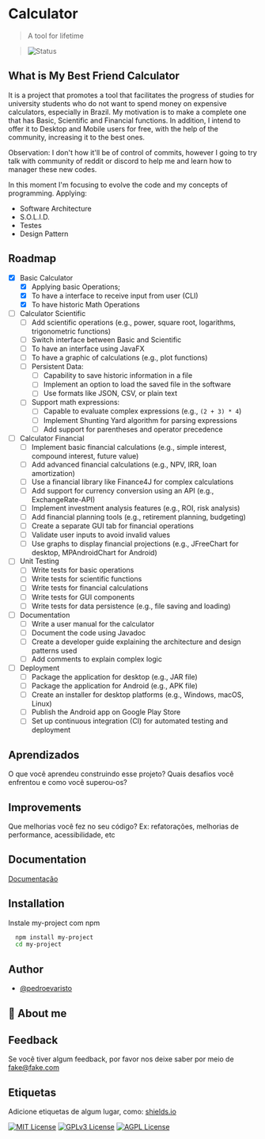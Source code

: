 # Calculator 
> A tool for lifetime

> ![Status](https://img.shields.io/badge/Status-In%20Progress-yellow)

## What is My Best Friend Calculator
It is a project that promotes a tool that facilitates the progress of studies for university students who do not want to spend money on expensive calculators, especially in Brazil. My motivation is to make a complete one that has Basic, Scientific and Financial functions. In addition, I intend to offer it to Desktop and Mobile users for free, with the help of the community, increasing it to the best ones.

Observation: I don't how it'll be of control of commits, however I going to try talk with community of reddit or discord to help me and learn how to manager these new codes.

In this moment I'm focusing to evolve the code and my concepts of programming. Applying:

- Software Architecture
- S.O.L.I.D.
- Testes
- Design Pattern
  
## Roadmap

- [X] Basic Calculator
    - [X] Applying basic Operations;
    - [X] To have a interface to receive input from user (CLI)
    - [X] To have historic Math Operations

- [ ] Calculator Scientific
    - [ ] Add scientific operations (e.g., power, square root, logarithms, trigonometric functions)
    - [ ] Switch interface between Basic and Scientific
    - [ ] To have an interface using JavaFX
    - [ ] To have a graphic of calculations (e.g., plot functions)
    - [ ] Persistent Data:
        - [ ] Capability to save historic information in a file
        - [ ] Implement an option to load the saved file in the software
        - [ ] Use formats like JSON, CSV, or plain text
    - [ ] Support math expressions:
        - [ ] Capable to evaluate complex expressions (e.g., `(2 + 3) * 4`)
        - [ ] Implement Shunting Yard algorithm for parsing expressions
        - [ ] Add support for parentheses and operator precedence

- [ ] Calculator Financial
    - [ ] Implement basic financial calculations (e.g., simple interest, compound interest, future value)
    - [ ] Add advanced financial calculations (e.g., NPV, IRR, loan amortization)
    - [ ] Use a financial library like Finance4J for complex calculations
    - [ ] Add support for currency conversion using an API (e.g., ExchangeRate-API)
    - [ ] Implement investment analysis features (e.g., ROI, risk analysis)
    - [ ] Add financial planning tools (e.g., retirement planning, budgeting)
    - [ ] Create a separate GUI tab for financial operations
    - [ ] Validate user inputs to avoid invalid values
    - [ ] Use graphs to display financial projections (e.g., JFreeChart for desktop, MPAndroidChart for Android)

- [ ] Unit Testing
    - [ ] Write tests for basic operations
    - [ ] Write tests for scientific functions
    - [ ] Write tests for financial calculations
    - [ ] Write tests for GUI components
    - [ ] Write tests for data persistence (e.g., file saving and loading)

- [ ] Documentation
    - [ ] Write a user manual for the calculator
    - [ ] Document the code using Javadoc
    - [ ] Create a developer guide explaining the architecture and design patterns used
    - [ ] Add comments to explain complex logic

- [ ] Deployment
    - [ ] Package the application for desktop (e.g., JAR file)
    - [ ] Package the application for Android (e.g., APK file)
    - [ ] Create an installer for desktop platforms (e.g., Windows, macOS, Linux)
    - [ ] Publish the Android app on Google Play Store
    - [ ] Set up continuous integration (CI) for automated testing and deployment
## Aprendizados

O que você aprendeu construindo esse projeto? Quais desafios você enfrentou e como você superou-os?


## Improvements

Que melhorias você fez no seu código? Ex: refatorações, melhorias de performance, acessibilidade, etc


## Documentation

[Documentação](https://link-da-documentação)


## Installation

Instale my-project com npm

```bash
  npm install my-project
  cd my-project
```
    
## Author

- [@pedroevaristo](https://www.linkedin.com/in/pedroeva)


## 🚀 About me


## Feedback

Se você tiver algum feedback, por favor nos deixe saber por meio de fake@fake.com


## Etiquetas

Adicione etiquetas de algum lugar, como: [shields.io](https://shields.io/)

[![MIT License](https://img.shields.io/badge/License-MIT-green.svg)](https://choosealicense.com/licenses/mit/)
[![GPLv3 License](https://img.shields.io/badge/License-GPL%20v3-yellow.svg)](https://opensource.org/licenses/)
[![AGPL License](https://img.shields.io/badge/license-AGPL-blue.svg)](http://www.gnu.org/licenses/agpl-3.0)

